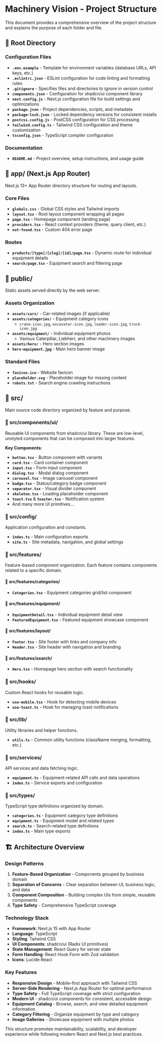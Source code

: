 # Machinery Vision - Project Structure

This document provides a comprehensive overview of the project structure and explains the purpose of each folder and file.

## 📁 Root Directory

### Configuration Files

- **`.env.example`** - Template for environment variables (database URLs, API keys, etc.)
- **`.eslintrc.json`** - ESLint configuration for code linting and formatting rules
- **`.gitignore`** - Specifies files and directories to ignore in version control
- **`components.json`** - Configuration for shadcn/ui component library
- **`next.config.js`** - Next.js configuration file for build settings and optimizations
- **`package.json`** - Project dependencies, scripts, and metadata
- **`package-lock.json`** - Locked dependency versions for consistent installs
- **`postcss.config.js`** - PostCSS configuration for CSS processing
- **`tailwind.config.ts`** - Tailwind CSS configuration and theme customization
- **`tsconfig.json`** - TypeScript compiler configuration

### Documentation

- **`README.md`** - Project overview, setup instructions, and usage guide

## 📁 app/ (Next.js App Router)

Next.js 13+ App Router directory structure for routing and layouts.

### Core Files

- **`globals.css`** - Global CSS styles and Tailwind imports
- **`layout.tsx`** - Root layout component wrapping all pages
- **`page.tsx`** - Homepage component (landing page)
- **`providers.tsx`** - React context providers (theme, query client, etc.)
- **`not-found.tsx`** - Custom 404 error page

### Routes

- **`products/[type]/[slug]/[id]/page.tsx`** - Dynamic route for individual equipment details
- **`search/page.tsx`** - Equipment search and filtering page

## 📁 public/

Static assets served directly by the web server.

### Assets Organization

- **`assets/cars/`** - Car-related images (if applicable)
- **`assets/categories/`** - Equipment category icons
  - `crane-icon.jpg`, `excavator-icon.jpg`, `loader-icon.jpg`, `truck-icon.jpg`
- **`assets/equipment/`** - Individual equipment photos
  - Various Caterpillar, Liebherr, and other machinery images
- **`assets/hero/`** - Hero section images
- **`hero-equipment.jpg`** - Main hero banner image

### Standard Files

- **`favicon.ico`** - Website favicon
- **`placeholder.svg`** - Placeholder image for missing content
- **`robots.txt`** - Search engine crawling instructions

## 📁 src/

Main source code directory organized by feature and purpose.

### 📁 src/components/ui/

Reusable UI components from shadcn/ui library. These are low-level, unstyled components that can be composed into larger features.

**Key Components:**

- **`button.tsx`** - Button component with variants
- **`card.tsx`** - Card container component
- **`input.tsx`** - Form input component
- **`dialog.tsx`** - Modal dialog component
- **`carousel.tsx`** - Image carousel component
- **`badge.tsx`** - Status/category badge component
- **`separator.tsx`** - Visual divider component
- **`skeleton.tsx`** - Loading placeholder component
- **`toast.tsx`** & **`toaster.tsx`** - Notification system
- And many more UI primitives...

### 📁 src/config/

Application configuration and constants.

- **`index.ts`** - Main configuration exports
- **`site.ts`** - Site metadata, navigation, and global settings

### 📁 src/features/

Feature-based component organization. Each feature contains components related to a specific domain.

#### 📁 src/features/categories/

- **`Categories.tsx`** - Equipment categories grid/list component

#### 📁 src/features/equipment/

- **`EquipmentDetail.tsx`** - Individual equipment detail view
- **`FeaturedEquipment.tsx`** - Featured equipment showcase component

#### 📁 src/features/layout/

- **`Footer.tsx`** - Site footer with links and company info
- **`Header.tsx`** - Site header with navigation and branding

#### 📁 src/features/search/

- **`Hero.tsx`** - Homepage hero section with search functionality

### 📁 src/hooks/

Custom React hooks for reusable logic.

- **`use-mobile.tsx`** - Hook for detecting mobile devices
- **`use-toast.ts`** - Hook for managing toast notifications

### 📁 src/lib/

Utility libraries and helper functions.

- **`utils.ts`** - Common utility functions (className merging, formatting, etc.)

### 📁 src/services/

API services and data fetching logic.

- **`equipment.ts`** - Equipment-related API calls and data operations
- **`index.ts`** - Service exports and configuration

### 📁 src/types/

TypeScript type definitions organized by domain.

- **`categories.ts`** - Equipment category type definitions
- **`equipment.ts`** - Equipment model and related types
- **`search.ts`** - Search-related type definitions
- **`index.ts`** - Main type exports

## 🏗️ Architecture Overview

### Design Patterns

1. **Feature-Based Organization** - Components grouped by business domain
2. **Separation of Concerns** - Clear separation between UI, business logic, and data
3. **Component Composition** - Building complex UIs from simple, reusable components
4. **Type Safety** - Comprehensive TypeScript coverage

### Technology Stack

- **Framework**: Next.js 15 with App Router
- **Language**: TypeScript
- **Styling**: Tailwind CSS
- **UI Components**: shadcn/ui (Radix UI primitives)
- **State Management**: React Query for server state
- **Form Handling**: React Hook Form with Zod validation
- **Icons**: Lucide React

### Key Features

- **Responsive Design** - Mobile-first approach with Tailwind CSS
- **Server-Side Rendering** - Next.js App Router for optimal performance
- **Type Safety** - Full TypeScript coverage with strict configuration
- **Modern UI** - shadcn/ui components for consistent, accessible design
- **Equipment Catalog** - Browse, search, and view detailed equipment information
- **Category Filtering** - Organize equipment by type and category
- **Image Galleries** - Showcase equipment with multiple photos

This structure promotes maintainability, scalability, and developer experience while following modern React and Next.js best practices.
